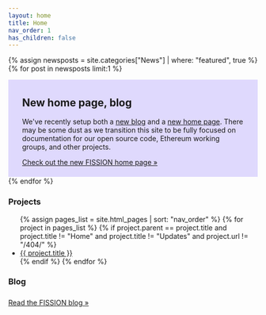 ```yaml
---
layout: home
title: Home
nav_order: 1
has_children: false
---
```


{% assign newsposts = site.categories["News"] | where: "featured", true %}
{% for post in newsposts limit:1 %}
<article style="background-color: RGBA(100,70,250, .2); padding: 0.3em 2.0em 1.5em 2.0em">
  <div class="article-head">
    <h2 class="title">New home page, blog</h2>
  </div>
  <div class="article-content">
    <p>We've recently setup both a <a href="https://blog.fission.codes">new blog</a> and a <a href="https://fission.codes">new home page</a>. There may be some dust as we transition this site to be fully focused on documentation for our open source code, Ethereum working groups, and other projects.</p>
  </div>
  <a href="https://fission.codes" class="btn btn-purple">Check out the new FISSION home page »</a>
</article>
{% endfor %}

<section class="pt-4">
  <h3>Projects</h3>
  <ul>
  {% assign pages_list = site.html_pages | sort: "nav_order" %}
  {% for project in pages_list %}
    {% if project.parent == project.title and project.title != "Home" and project.title != "Updates" and project.url != "/404/" %}
    <li class="pb-2"><a href="{{ project.url }}">{{ project.title }}</a></li>
    {% endif %}
  {% endfor %}
  </ul>
</section>

<section class="pt-4 pb-6">
  <h3>Blog</h3>
  <div style="padding-bottom: 0.5em"><script src="//rss2html.herokuapp.com/?url=https%3A%2F%2Fblog.fission.codes%2Frss&detail=-1&limit=3&showtitle=false&type=js"></script></div>
  <a href="https://blog.fission.codes" class="btn">Read the FISSION blog »</a>
</section>